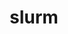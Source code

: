 ---
title: "slurm"
layout: cache
categories: [package, develop-2025-01-05]
meta: {"versions": ["23-11-1-1"], "compilers": ["gcc@=11.4.0", "gcc@=7.3.1", "gcc@=7.5.0", "gcc@=9.4.0", "oneapi@=2024.2.1"], "oss": ["amzn2", "ubuntu18.04", "ubuntu20.04", "ubuntu22.04"], "platforms": ["linux"], "targets": ["aarch64", "neoverse_v2", "ppc64le", "x86_64_v3"], "stacks": ["aws-isc", "aws-isc-aarch64", "e4s", "e4s-neoverse-v2", "e4s-oneapi", "e4s-power", "radiuss", "root", "tutorial"], "num_specs": 7, "num_specs_by_stack": {"aws-isc-aarch64": 1, "root": 7, "aws-isc": 1, "radiuss": 1, "e4s-power": 1, "e4s-neoverse-v2": 1, "tutorial": 1, "e4s": 1, "e4s-oneapi": 1}}
spec_details: [{"hash": "fzmv2f7btmigut47y2mdj7zejsygcqx2", "compiler": "gcc@=7.3.1", "versions": ["23-11-1-1"], "os": "amzn2", "platform": "linux", "target": "aarch64", "variants": ["build_system=autotools", "~cgroup", "~gtk", "~hdf5", "~hwloc", "~mariadb", "~nvml", "~pam", "~pmix", "+readline", "~restd", "~rsmi", "sysconfdir=PREFIX/etc"], "stacks": ["aws-isc-aarch64", "root"], "size": "-", "tarball": "https://binaries.spack.io/develop-2025-01-05/build_cache/linux-amzn2-aarch64/gcc-7.3.1/slurm-23-11-1-1/linux-amzn2-aarch64-gcc-7.3.1-slurm-23-11-1-1-fzmv2f7btmigut47y2mdj7zejsygcqx2.spack"}, {"hash": "zlyxypvmsourxlxz2aqkapqghbt5zwj5", "compiler": "gcc@=7.3.1", "versions": ["23-11-1-1"], "os": "amzn2", "platform": "linux", "target": "x86_64_v3", "variants": ["build_system=autotools", "~cgroup", "~gtk", "~hdf5", "~hwloc", "~mariadb", "~nvml", "~pam", "~pmix", "+readline", "~restd", "~rsmi", "sysconfdir=PREFIX/etc"], "stacks": ["aws-isc", "root"], "size": "-", "tarball": "https://binaries.spack.io/develop-2025-01-05/build_cache/linux-amzn2-x86_64_v3/gcc-7.3.1/slurm-23-11-1-1/linux-amzn2-x86_64_v3-gcc-7.3.1-slurm-23-11-1-1-zlyxypvmsourxlxz2aqkapqghbt5zwj5.spack"}, {"hash": "wxao6dfraj7rd6zsnipiv4tpmmkoxgxd", "compiler": "gcc@=7.5.0", "versions": ["23-11-1-1"], "os": "ubuntu18.04", "platform": "linux", "target": "x86_64_v3", "variants": ["build_system=autotools", "~cgroup", "~gtk", "~hdf5", "~hwloc", "~mariadb", "~nvml", "~pam", "~pmix", "+readline", "~restd", "~rsmi", "sysconfdir=PREFIX/etc"], "stacks": ["radiuss", "root"], "size": "-", "tarball": "https://binaries.spack.io/develop-2025-01-05/build_cache/linux-ubuntu18.04-x86_64_v3/gcc-7.5.0/slurm-23-11-1-1/linux-ubuntu18.04-x86_64_v3-gcc-7.5.0-slurm-23-11-1-1-wxao6dfraj7rd6zsnipiv4tpmmkoxgxd.spack"}, {"hash": "qcwhsvmeak5z6an2chuoihuu3von65w4", "compiler": "gcc@=9.4.0", "versions": ["23-11-1-1"], "os": "ubuntu20.04", "platform": "linux", "target": "ppc64le", "variants": ["build_system=autotools", "~cgroup", "~gtk", "~hdf5", "~hwloc", "~mariadb", "~nvml", "~pam", "~pmix", "+readline", "~restd", "~rsmi", "sysconfdir=PREFIX/etc"], "stacks": ["root", "e4s-power"], "size": "-", "tarball": "https://binaries.spack.io/develop-2025-01-05/build_cache/linux-ubuntu20.04-ppc64le/gcc-9.4.0/slurm-23-11-1-1/linux-ubuntu20.04-ppc64le-gcc-9.4.0-slurm-23-11-1-1-qcwhsvmeak5z6an2chuoihuu3von65w4.spack"}, {"hash": "yqg7xq2wbtdhxjkqu3ztdyihwh3q2yja", "compiler": "gcc@=11.4.0", "versions": ["23-11-1-1"], "os": "ubuntu22.04", "platform": "linux", "target": "neoverse_v2", "variants": ["build_system=autotools", "~cgroup", "~gtk", "~hdf5", "~hwloc", "~mariadb", "~nvml", "~pam", "~pmix", "+readline", "~restd", "~rsmi", "sysconfdir=PREFIX/etc"], "stacks": ["root", "e4s-neoverse-v2"], "size": "-", "tarball": "https://binaries.spack.io/develop-2025-01-05/build_cache/linux-ubuntu22.04-neoverse_v2/gcc-11.4.0/slurm-23-11-1-1/linux-ubuntu22.04-neoverse_v2-gcc-11.4.0-slurm-23-11-1-1-yqg7xq2wbtdhxjkqu3ztdyihwh3q2yja.spack"}, {"hash": "nvuvu2ihbg6o6xasn2tppvjkvl5ldn6g", "compiler": "gcc@=11.4.0", "versions": ["23-11-1-1"], "os": "ubuntu22.04", "platform": "linux", "target": "x86_64_v3", "variants": ["build_system=autotools", "~cgroup", "~gtk", "~hdf5", "~hwloc", "~mariadb", "~nvml", "~pam", "~pmix", "+readline", "~restd", "~rsmi", "sysconfdir=PREFIX/etc"], "stacks": ["tutorial", "e4s", "root"], "size": "-", "tarball": "https://binaries.spack.io/develop-2025-01-05/build_cache/linux-ubuntu22.04-x86_64_v3/gcc-11.4.0/slurm-23-11-1-1/linux-ubuntu22.04-x86_64_v3-gcc-11.4.0-slurm-23-11-1-1-nvuvu2ihbg6o6xasn2tppvjkvl5ldn6g.spack"}, {"hash": "bjbx4ajyzdiirrjns5hak4bsnt2aqz27", "compiler": "oneapi@=2024.2.1", "versions": ["23-11-1-1"], "os": "ubuntu22.04", "platform": "linux", "target": "x86_64_v3", "variants": ["build_system=autotools", "~cgroup", "~gtk", "~hdf5", "~hwloc", "~mariadb", "~nvml", "~pam", "~pmix", "+readline", "~restd", "~rsmi", "sysconfdir=PREFIX/etc"], "stacks": ["e4s-oneapi", "root"], "size": "-", "tarball": "https://binaries.spack.io/develop-2025-01-05/build_cache/linux-ubuntu22.04-x86_64_v3/oneapi-2024.2.1/slurm-23-11-1-1/linux-ubuntu22.04-x86_64_v3-oneapi-2024.2.1-slurm-23-11-1-1-bjbx4ajyzdiirrjns5hak4bsnt2aqz27.spack"}]
---